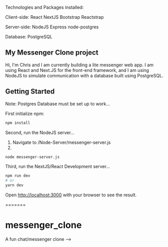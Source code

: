 Technologies and Packages installed:

Client-side:
React
NextJS
Bootstrap
Reactstrap

Server-side:
NodeJS
Express
node-postgres

Database:
PostgreSQL



<!-- <!-- This is a [Next.js](https://nextjs.org/) project bootstrapped with [`create-next-app`](https://github.com/zeit/next.js/tree/canary/packages/create-next-app). -->

## My Messenger Clone project

Hi, I'm Chris and I am currently building a lite messenger web app. I am using React and Next.JS for the front-end framework, and I am using NodeJS to simulate communication with a database built using PostgreSQL.

## Getting Started

Note: Postgres Database must be set up to work...

First initialize npm:
```bash
npm install
```

Second, run the NodeJS server...
1) Navigate to /Node-Server/messenger-server.js
2) 
```bash
node messenger-server.js
 ```

Third, run the NextJS/React Development server...
```bash
npm run dev
# or
yarn dev
```

Open [http://localhost:3000](http://localhost:3000) with your browser to see the result.

=======
# messenger_clone
A fun chat/messenger clone -->

